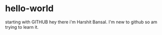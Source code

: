# hello-world
starting with GITHUB
hey there i'm Harshit Bansal. I'm new to github so am trying to learn it.
